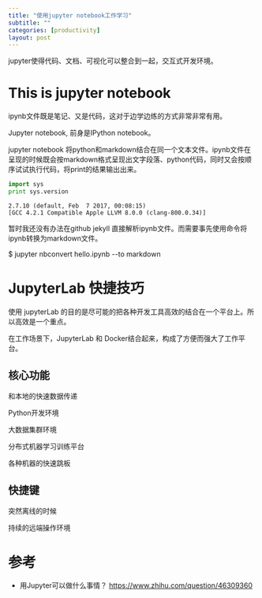 ```yaml
---
title: "使用jupyter notebook工作学习"
subtitle: ""
categories: [productivity]
layout: post
---
```


jupyter使得代码、文档、可视化可以整合到一起，交互式开发环境。


# This is jupyter notebook

ipynb文件既是笔记、又是代码，这对于边学边练的方式非常非常有用。 

Jupyter notebook, 前身是IPython notebook。

jupyter notebook 将python和markdown结合在同一个文本文件。ipynb文件在呈现的时候既会按markdown格式呈现出文字段落、python代码，同时又会按顺序试试执行代码，将print的结果输出出来。


```python
import sys
print sys.version
```

    2.7.10 (default, Feb  7 2017, 00:08:15)
    [GCC 4.2.1 Compatible Apple LLVM 8.0.0 (clang-800.0.34)]



暂时我还没有办法在github jekyll 直接解析ipynb文件。而需要事先使用命令将ipynb转换为markdown文件。

  $ jupyter nbconvert hello.ipynb --to markdown


# JupyterLab 快捷技巧

使用 jupyterLab 的目的是尽可能的把各种开发工具高效的结合在一个平台上。所以高效是一个重点。

在工作场景下，JupyterLab 和 Docker结合起来，构成了方便而强大了工作平台。

## 核心功能

和本地的快速数据传递

Python开发环境

大数据集群环境

分布式机器学习训练平台

各种机器的快速跳板


## 快捷键

突然离线的时候

持续的远端操作环境


# 参考

- 用Jupyter可以做什么事情？ https://www.zhihu.com/question/46309360